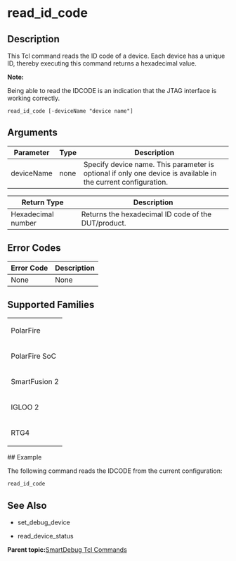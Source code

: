 # read\_id\_code

## Description

This Tcl command reads the ID code of a device. Each device has a unique ID, thereby executing this command returns a hexadecimal value.

**Note:**

​​Being able to read the IDCODE is an indication that the JTAG interface is working correctly.

```
read_id_code [-deviceName "device name"]
```

## Arguments

|Parameter|Type|Description|
|---------|----|-----------|
|deviceName|none|Specify device name. This parameter is optional if only one device is available in the current configuration.|

|Return Type|Description|
|-----------|-----------|
|Hexadecimal number|Returns the hexadecimal ID code of the DUT/product.|

## Error Codes

|Error Code|Description|
|----------|-----------|
|None|None|

## Supported Families

<table id="GUID-4D4D7B37-B2DD-495E-9DF1-6ECCD9A07385"><tbody><tr><td>

PolarFire

</td></tr><tr><td>

PolarFire SoC

</td></tr><tr><td>

SmartFusion 2

</td></tr><tr><td>

IGLOO 2

</td></tr><tr><td>

RTG4

</td></tr></tbody>
</table>## Example

The following command reads the IDCODE from the current configuration:

```
read_id_code
```

## See Also

-   set\_debug\_device

-   read\_device\_status


**Parent topic:**[SmartDebug Tcl Commands](GUID-5F0515FB-DC45-4C39-86E5-8B7DC659F010.md)

